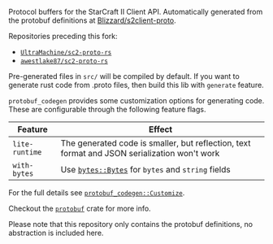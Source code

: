 Protocol buffers for the StarCraft II Client API. Automatically generated from the protobuf definitions at
[Blizzard/s2client-proto](https://github.com/Blizzard/s2client-proto).

Repositories preceding this fork:
- [`UltraMachine/sc2-proto-rs`](https://github.com/UltraMachine/sc2-proto-rs)
- [`awestlake87/sc2-proto-rs`](https://github.com/awestlake87/sc2-proto-rs)

Pre-generated files in `src/` will be compiled by default.
If you want to generate rust code from .proto files, then build this lib with `generate` feature.

`protobuf_codegen` provides some customization options for generating code. These are configurable through the following feature flags.

|Feature|Effect|
|---|---|
|`lite-runtime`| The generated code is smaller, but reflection, text format and JSON serialization won't work|
|`with-bytes`| Use [`bytes::Bytes`](https://docs.rs/bytes/latest/bytes/#bytes) for `bytes` and `string` fields |


For the full details see [`protobuf_codegen::Customize`](https://docs.rs/protobuf-codegen/latest/protobuf_codegen/struct.Customize.html).

Checkout the [`protobuf`](https://docs.rs/protobuf/latest/protobuf/) crate for more info.

Please note that this repository only contains the protobuf definitions, no abstraction is included here.
